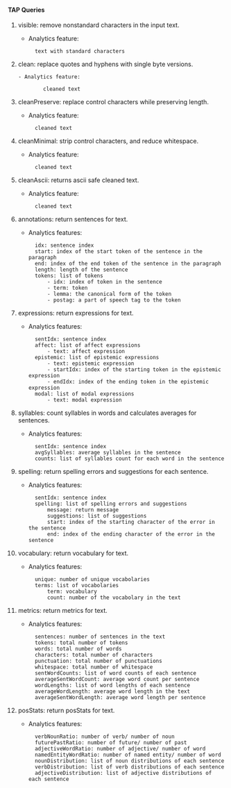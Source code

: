 #### TAP Queries

1. visible: remove nonstandard characters in the input text.

    - Analytics feature:

            text with standard characters

2. clean: replace quotes and hyphens with single byte versions.
   
       - Analytics feature:
   
               cleaned text

3. cleanPreserve: replace control characters while preserving length.

    - Analytics feature:

            cleaned text
            
4. cleanMinimal: strip control characters, and reduce whitespace.

    - Analytics feature:

            cleaned text
            
5. cleanAscii: returns ascii safe cleaned text.

    - Analytics feature:

            cleaned text

6. annotations: return sentences for text.

    - Analytics features:

            idx: sentence index
            start: index of the start token of the sentence in the paragraph
            end: index of the end token of the sentence in the paragraph
            length: length of the sentence
            tokens: list of tokens
                - idx: index of token in the sentence
                - term: token
                - lemma: the canonical form of the token
                - postag: a part of speech tag to the token
                
7. expressions: return expressions for text.

    - Analytics features:

            sentIdx: sentence index
            affect: list of affect expressions
                - text: affect expression
            epistemic: list of epistemic expressions
                - text: epistemic expression
                - startIdx: index of the starting token in the epistemic expression 
                - endIdx: index of the ending token in the epistemic expression
            modal: list of modal expressions
                - text: modal expression
                
8. syllables: count syllables in words and calculates averages for sentences.

    - Analytics features:

            sentIdx: sentence index
            avgSyllables: average syllables in the sentence
            counts: list of syllables count for each word in the sentence
            
9. spelling: return spelling errors and suggestions for each sentence.

    - Analytics features:

            sentIdx: sentence index
            spelling: list of spelling errors and suggestions
                message: return message
                suggestions: list of suggestions
                start: index of the starting character of the error in the sentence
                end: index of the ending character of the error in the sentence
                
10. vocabulary: return vocabulary for text.

    - Analytics features:

            unique: number of unique vocabolaries
            terms: list of vocabolaries
                term: vocabulary
                count: number of the vocabolary in the text

11. metrics: return metrics for text.

    - Analytics features:

            sentences: number of sentences in the text
            tokens: total number of tokens
            words: total number of words
            characters: total number of characters
            punctuation: total number of punctuations
            whitespace: total number of whitespace
            sentWordCounts: list of word counts of each sentence
            averageSentWordCount: average word count per sentence
            wordLengths: list of word lengths of each sentence
            averageWordLength: average word length in the text
            averageSentWordLength: average word length per sentence
                           
12. posStats: return posStats for text.

    - Analytics features:

            verbNounRatio: number of verb/ number of noun
            futurePastRatio: number of future/ number of past
            adjectiveWordRatio: number of adjective/ number of word
            namedEntityWordRatio: number of named entity/ number of word
            nounDistribution: list of noun distributions of each sentence
            verbDistribution: list of verb distributions of each sentence
            adjectiveDistribution: list of adjective distributions of each sentence
            